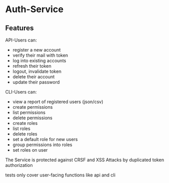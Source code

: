 # Auth-Service

## Features

API-Users can:
- register a new account
- verify their mail with token
- log into existing accounts
- refresh their token
- logout, invalidate token
- delete their account
- update their password

CLI-Users can:
- view a report of registered users (json/csv)
- create permissions
- list permissions
- delete permissions
- create roles
- list roles
- delete roles
- set a default role for new users
- group permissions into roles
- set roles on user

The Service is protected against CRSF and XSS Attacks by duplicated token authorization

tests only cover user-facing functions like api and cli